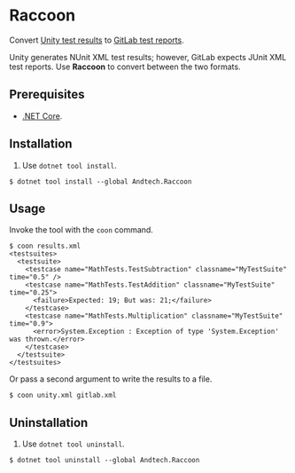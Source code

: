 # Raccoon
Convert [Unity test results](https://docs.unity3d.com/Packages/com.unity.test-framework@1.1/manual/reference-command-line.html) to [GitLab test reports](https://docs.gitlab.com/ee/ci/unit_test_reports.html).

Unity generates NUnit XML test results; however, GitLab expects JUnit XML test reports. Use **Raccoon** to convert between the two formats.

## Prerequisites
* [.NET Core](https://docs.microsoft.com/en-us/dotnet/core/tools/global-tools).

## Installation
1. Use `dotnet tool install`.
```shell
$ dotnet tool install --global Andtech.Raccoon
```

## Usage
Invoke the tool with the `coon` command.
```shell
$ coon results.xml
<testsuites>
  <testsuite>
    <testcase name="MathTests.TestSubtraction" classname="MyTestSuite" time="0.5" />
    <testcase name="MathTests.TestAddition" classname="MyTestSuite" time="0.25">
      <failure>Expected: 19; But was: 21;</failure>
    </testcase>
    <testcase name="MathTests.Multiplication" classname="MyTestSuite" time="0.9">
      <error>System.Exception : Exception of type 'System.Exception' was thrown.</error>
    </testcase>
  </testsuite>
</testsuites>
```

Or pass a second argument to write the results to a file.

```shell
$ coon unity.xml gitlab.xml
```

## Uninstallation
1. Use `dotnet tool uninstall`.
```shell
$ dotnet tool uninstall --global Andtech.Raccoon
```
